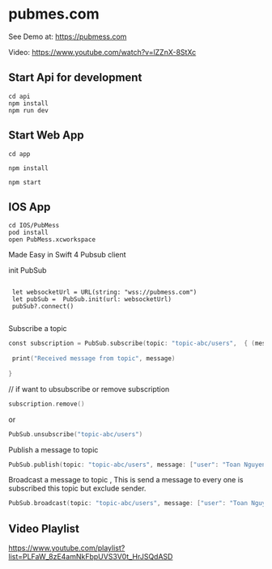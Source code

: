 # pubmes.com

See Demo at: https://pubmess.com

Video: https://www.youtube.com/watch?v=lZZnX-8StXc
## Start Api for development

```
cd api
npm install
npm run dev

```

## Start Web App

```
cd app

npm install

npm start

```


## IOS App

```
cd IOS/PubMess
pod install
open PubMess.xcworkspace
```



Made Easy in Swift 4 Pubsub client

init PubSub

```

 let websocketUrl = URL(string: "wss://pubmess.com")
 let pubSub =  PubSub.init(url: websocketUrl)
 pubSub?.connect()


```

Subscribe a topic

``` swift
const subscription = PubSub.subscribe(topic: "topic-abc/users",  { (message: Any) in
 
 print("Received message from topic", message)
 
}

```

// if want to ubsubscribe or remove subscription
```swift
subscription.remove() 
```
or 

```swift
PubSub.unsubscribe("topic-abc/users")

```



Publish a message to topic 

```swift
PubSub.publish(topic: "topic-abc/users", message: ["user": "Toan Nguyen Dinh"])

```



Broadcast a message to topic , This is send a message to every one is subscribed this topic but exclude sender. 

```swift
PubSub.broadcast(topic: "topic-abc/users", message: ["user": "Toan Nguyen Dinh"])
```



## Video Playlist

https://www.youtube.com/playlist?list=PLFaW_8zE4amNkFbpUVS3V0t_HrJSQdASD
